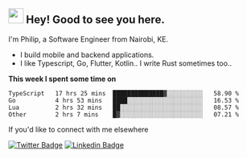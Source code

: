 <h2><img src="https://slackmojis.com/emojis/3643-cool-doge/download" width="30"/> Hey! Good to see you here.</h2>

<p>I'm Philip, a Software Engineer from Nairobi, KE. 

- I build mobile and backend applications.
- I like Typescript, Go, Flutter, Kotlin.. I write Rust sometimes too..</p>

**This week I spent some time on**
<!--START_SECTION:waka-->

```text
TypeScript   17 hrs 25 mins  ██████████████▓░░░░░░░░░░   58.90 %
Go           4 hrs 53 mins   ████░░░░░░░░░░░░░░░░░░░░░   16.53 %
Lua          2 hrs 32 mins   ██░░░░░░░░░░░░░░░░░░░░░░░   08.57 %
Other        2 hrs 7 mins    █▓░░░░░░░░░░░░░░░░░░░░░░░   07.21 %
```

<!--END_SECTION:waka-->

If you'd like to connect with me elsewhere

[![Twitter Badge](https://img.shields.io/badge/-Twitter-1ca0f1?style=flat-square&labelColor=1ca0f1&logo=twitter&logoColor=white&link=https://twitter.com/_diogorodrigues)](https://twitter.com/kimathiphil)  [![Linkedin Badge](https://img.shields.io/badge/-LinkedIn-blue?style=flat-square&logo=Linkedin&logoColor=white&link=https://www.linkedin.com/in/philip-kimathi-2604a9114/)](https://www.linkedin.com/in/philip-kimathi-2604a9114/)
